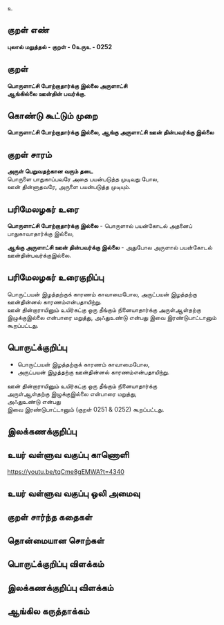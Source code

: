 உ

## குறள் எண் 

**புலால் மறுத்தல் - குறள் - 0உருஉ - 0252**  

## குறள் 

**பொருளாட்சி போற்றாதார்க்கு  இல்லை அருளாட்சி  
ஆங்கில்லை ஊன்தின் பவர்க்கு.**

## கொண்டு கூட்டும் முறை  

**பொருளாட்சி போற்றாதார்க்கு இல்லை, ஆங்கு அருளாட்சி ஊன் தின்பவர்க்கு இல்லை**  

## குறள் சாரம் 

**அருள் பெறுவதற்கான வரும் தடை**  
பொருளை பாதுகாப்பவரே அதை பயன்படுத்த முடிவது போல,  
ஊன் தின்னாதவரே, அருளை பயன்படுத்த முடியும்.  

## பரிமேலழகர் உரை

**பொருளாட்சி போற்றாதார்க்கு இல்லை** - பொருளால் பயன்கோடல் அதனைப் பாதுகாவாதார்க்கு இல்லை,  

**ஆங்கு அருளாட்சி ஊன் தின்பவர்க்கு இல்லை** - அதுபோல அருளால் பயன்கோடல் ஊன்தின்பவர்க்குஇல்லை. 

## பரிமேலழகர் உரைகுறிப்பு   

பொருட்பயன் இழத்தற்குக் காரணம் காவாமைபோல, அருட்பயன் இழத்தற்கு ஊன்தின்னல் காரணம்என்பதாயிற்று.  
ஊன் தின்றாராயினும் உயிர்கட்கு ஒரு தீங்கும் நினையாதார்க்கு அருள்ஆள்தற்கு இழுக்குஇல்லை என்பாரை மறுத்து, அஃதுஉண்டு என்பது இவை இரண்டுபாட்டானும் கூறப்பட்டது.   

## பொருட்க்குறிப்பு 

* பொருட்பயன் இழத்தற்குக் காரணம் காவாமைபோல,  
* அருட்பயன் இழத்தற்கு ஊன்தின்னல் காரணம்என்பதாயிற்று.   

ஊன் தின்றாராயினும் உயிர்கட்கு ஒரு தீங்கும் நினையாதார்க்கு  
அருள்ஆள்தற்கு இழுக்குஇல்லை என்பாரை மறுத்து,  
அஃதுஉண்டு என்பது  
இவை இரண்டுபாட்டானும் (குறள் 0251 & 0252)  கூறப்பட்டது.   

## இலக்கணக்குறிப்பு  


## உயர் வள்ளுவ வகுப்பு காணொளி

https://youtu.be/tqCme8gEMWA?t=4340

## உயர் வள்ளுவ வகுப்பு ஒலி அமைவு 

 
## குறள் சார்ந்த கதைகள் 


## தொன்மையான சொற்கள்


## பொருட்க்குறிப்பு விளக்கம்


## இலக்கணக்குறிப்பு விளக்கம்


## ஆங்கில கருத்தாக்கம் 


